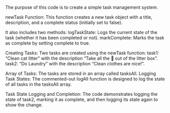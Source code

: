The purpose of this code is to create a simple task management system.

newTask Function: This function creates a new task object with a title, description, and a complete status (initially set to false). 

It also includes two methods:
logTaskState: Logs the current state of the task (whether it has been completed or not).
markComplete: Marks the task as complete by setting complete to true.


Creating Tasks: Two tasks are created using the newTask function:
task1: “Clean cat litter” with the description “Take all the 💩 out of the litter box”.
task2: “Do Laundry” with the description “Clean clothes are nice!”.

Array of Tasks: The tasks are stored in an array called tasksAll.
Logging Task States: The commented-out logAll function is designed to log the state of all 
tasks in the tasksAll array.

Task State Logging and Completion: The code demonstrates logging the state of task2, marking it as complete, and then logging its state again to show the change.
